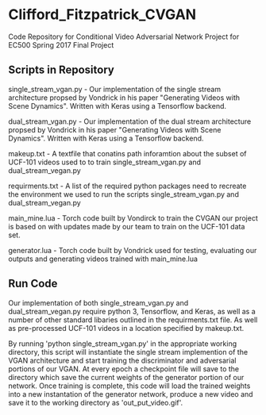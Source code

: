 # Clifford_Fitzpatrick_CVGAN
Code Repository for Conditional Video Adversarial Network
 Project for EC500 Spring 2017 Final Project

## Scripts in Repository

single_stream_vgan.py - Our implementation of the single stream architecture propsed by Vondrick in his paper "Generating Videos with Scene Dynamics". Written with Keras using a Tensorflow backend.

dual_stream_vgan.py - Our implementation of the dual stream architecture propsed by Vondrick in his paper "Generating Videos with Scene Dynamics". Written with Keras using a Tensorflow backend.

makeup.txt - A textfile that conatins path inforamtion about the subset of UCF-101 videos used to to train single_stream_vgan.py and dual_stream_vegan.py

requirments.txt - A list of the required python packages need to recreate the environment we used to run the scripts single_stream_vgan.py and dual_stream_vegan.py


main_mine.lua - Torch code built by Vondirck to train the CVGAN our project is based on with updates made by our team to train on the UCF-101 data set. 

generator.lua -  Torch code built by Vondrick used for testing, evaluating our outputs and generating videos trained with main_mine.lua

## Run Code

Our implementation of both single_stream_vgan.py and dual_stream_vegan.py require python 3, Tensorflow, and Keras, as well as a number of other standard libaries outlined in the requirments.txt file. As well as pre-processed UCF-101 videos in a location specified by makeup.txt. 

By running 'python single_stream_vgan.py' in the appropriate working directory, this script will instantiate the single stream implemention of the VGAN architecture and start training the discriminator and adversarial portions of our VGAN. At every epoch a checkpoint file will save to the directory which save the current weights of the generator portion of our network. Once training is complete, this code will load the trained weights into a new instantation of the generator network, produce a new video and save it to the working directory as 'out_put_video.gif'.      

  
 